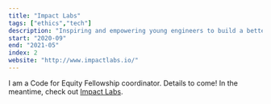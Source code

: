 ```yaml
---
title: "Impact Labs"
tags: ["ethics","tech"]
description: "Inspiring and empowering young engineers to build a better world."
start: "2020-09"
end: "2021-05"
index: 2
website: "http://www.impactlabs.io/"
---
```


I am a Code for Equity Fellowship coordinator. Details to come! In the meantime, check out <a href="https://www.impactlabs.io/fellowship">Impact Labs</a>.
